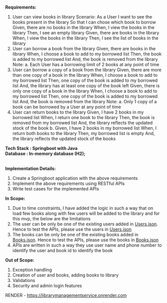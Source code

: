 **Requirements:**
1. User can view books in library
   Scenario: As a User
   I want to see the books present in the library So that I can chose which book to borrow
   Given, there are no books in the library When, I view the books in the library Then, I see an empty library
   Given, there are books in the library When, I view the books in the library Then, I see the list of books in the
   library
2. User can borrow a book from the library
   Given, there are books in the library
   When, I choose a book to add to my borrowed list Then, the book is added to my borrowed list
   And, the book is removed from the library
   Note:
   a. Each User has a borrowing limit of 2 books at any point of time
3. User can borrow a copy of a book from the library
   Given, there are more than one copy of a book in the library When, I choose a book to add to my borrowed list
   Then, one copy of the book is added to my borrowed list And, the library has at least one copy of the book left
   Given, there is only one copy of a book in the library When, I choose a book to add to my borrowed list
   Then, one copy of the book is added to my borrowed list And, the book is removed from the library
   Note:
   a. Only 1 copy of a book can be borrowed by a User at any point of time
4. User can return books to the library
   Given, I have 2 books in my borrowed list
   When, I return one book to the library
   Then, the book is removed from my borrowed list And, the library reflects the updated stock of the book
   b. Given, I have 2 books in my borrowed list
   When, I return both books to the library
   Then, my borrowed list is empty
   And, the library reflects the updated stock of the books

**Tech Stack : Springboot with Java**
</br>
**Database : In-memory database (H2);**
</br>
</br>

**Implementation Details:**
</br>
1. Create a Springboot application with the above requirements
2. Implement the above requirements using RESTful APIs
3. Write test cases for the implemented APIs

**In Scope:**
1. Due to time constraints, I have added the logic in such a way that on load few books along with few users will be added to the library and for this mvp, the below are the limitations
2. The user can be only be one of the existing users added in [Users.json](src/main/resources/Users.json). Hence to test the APIs, please use the users in [Users.json](src/main/resources/Users.json)
3. The books can be only be one of the existing books added in [Books.json](src/main/resources/Books.json). Hence to test the APIs, please use the books in [Books.json](src/main/resources/Books.json)
4. APIs are written in such a way they use user name and phone number to identify the user and book id to identify the book

**Out of Scope:**
1. Exception handling 
2. Creation of user and books, adding books to library
3. Validations
4. Security and admin login features


RENDER - https://librarymanagementservice.onrender.com